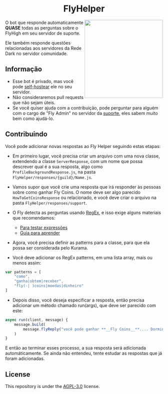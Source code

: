 <h1 align="center">FlyHelper</h1>
<img height="250" src="https://cdn.discordapp.com/attachments/852362152370896926/1046472708914937856/constru.png" align="right">

O bot que responde automaticamente **QUASE** todas as perguntas sobre o FlyHigh em seu servidor de suporte.

Ele também responde questões relacionadas aos servidores da Rede Dark no servidor comunidade.

## Informação

* Esse bot é privado, mas você pode [self-hostear](https://en.wikipedia.org/wiki/Self-hosting_(web_services)) ele no seu servidor.
* Não consideraremos pull requests que não sejam úteis.
* Se você quiser ajuda com a contribuição, pode perguntar para alguém com o cargo de "Fly Admin" no servidor da [suporte](), eles sabem muito bem como ajudá-lo.

## Contribuindo

Você pode adicionar novas respostas ao Fly Helper seguindo estas etapas:

* Em primeiro lugar, você precisa criar um arquivo com uma nova classe, extendendo a classe `ServerResponse`, com um nome que possa descrever qual é a sua resposta, algo como `ProfileBackgroundResponse.js`, na pasta `FlyHelper/responses/{guild}/Name.js`.

* Vamos supor que você crie uma resposta que irá responder às pessoas sobre como ganhar Fly Coins. O nome deve ser algo parecido `HowToGetCoinsResponse` ou relacionado, e você deve criar o arquivo na pasta `FlyHelper/responses/support`.

* O Fly detecta as perguntas usando [RegEx](https://en.wikipedia.org/wiki/Regular_expression), e isso exige alguns materiais que recomendamos:

    * [Para testar expressões](https://regex101.com/)
    * [Guia para aprender](https://medium.com/@alexandreservian/regex-um-guia-pratico-para-express%C3%B5es-regulares-1ac5fa4dd39f)

* Agora, você precisa definir as patterns para a classe, para que ela possa ser considerada pelo Kurama.

* Você deve adicionar os RegEx patterns, em uma lista array, mais ou menos assim:

```js
var patterns = [
	"como",
	"ganha|obtem|receber",
	"fly(-| )coins|moedas|dinheiro"
]
```

* Depois disso, você deseja especificar a resposta, então precisa adicionar um método chamado run(args), que deve ser parecido com este:

```js
async run(client, message) {
    message.build(
        message.flyReply("você pode ganhar **__Fly Coins__**.... Dormindo! kkkkk brincadeirinha! Existe uma maneira muito simples de ganhar **__Fly Coins__**, apenas coletando payday! E você pode gastar por exemplo, apostando `^-^`!", "737016551433043998")
    )
}
```

E então ao terminar esses processo, a sua resposta será adicionada automáticamente. Se ainda não entendeu, tente estudar as respostas que já foram adicionadas.

## License

This repository is under the [AGPL-3.0](https://github.com/KuraminhaBot/KuramaHelper/blob/main/LICENSE) license.
